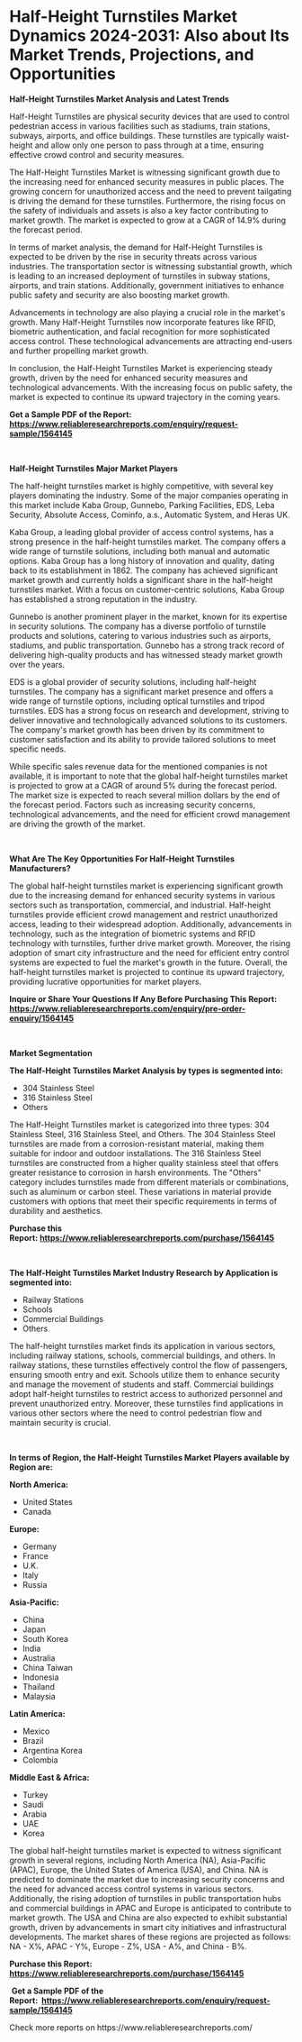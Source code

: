 <p><h1>Half-Height Turnstiles Market Dynamics 2024-2031: Also about Its Market Trends, Projections, and Opportunities</h1></p><p><strong>Half-Height Turnstiles Market Analysis and Latest Trends</strong></p>
<p><p>Half-Height Turnstiles are physical security devices that are used to control pedestrian access in various facilities such as stadiums, train stations, subways, airports, and office buildings. These turnstiles are typically waist-height and allow only one person to pass through at a time, ensuring effective crowd control and security measures.</p><p>The Half-Height Turnstiles Market is witnessing significant growth due to the increasing need for enhanced security measures in public places. The growing concern for unauthorized access and the need to prevent tailgating is driving the demand for these turnstiles. Furthermore, the rising focus on the safety of individuals and assets is also a key factor contributing to market growth. The market is expected to grow at a CAGR of 14.9% during the forecast period.</p><p>In terms of market analysis, the demand for Half-Height Turnstiles is expected to be driven by the rise in security threats across various industries. The transportation sector is witnessing substantial growth, which is leading to an increased deployment of turnstiles in subway stations, airports, and train stations. Additionally, government initiatives to enhance public safety and security are also boosting market growth.</p><p>Advancements in technology are also playing a crucial role in the market's growth. Many Half-Height Turnstiles now incorporate features like RFID, biometric authentication, and facial recognition for more sophisticated access control. These technological advancements are attracting end-users and further propelling market growth.</p><p>In conclusion, the Half-Height Turnstiles Market is experiencing steady growth, driven by the need for enhanced security measures and technological advancements. With the increasing focus on public safety, the market is expected to continue its upward trajectory in the coming years.</p></p>
<p><strong>Get a Sample PDF of the Report:&nbsp; <a href="https://www.reliableresearchreports.com/enquiry/request-sample/1564145">https://www.reliableresearchreports.com/enquiry/request-sample/1564145</a></strong></p>
<p>&nbsp;</p>
<p><strong>Half-Height Turnstiles Major Market Players</strong></p>
<p><p>The half-height turnstiles market is highly competitive, with several key players dominating the industry. Some of the major companies operating in this market include Kaba Group, Gunnebo, Parking Facilities, EDS, Leba Security, Absolute Access, Cominfo, a.s., Automatic System, and Heras UK.</p><p>Kaba Group, a leading global provider of access control systems, has a strong presence in the half-height turnstiles market. The company offers a wide range of turnstile solutions, including both manual and automatic options. Kaba Group has a long history of innovation and quality, dating back to its establishment in 1862. The company has achieved significant market growth and currently holds a significant share in the half-height turnstiles market. With a focus on customer-centric solutions, Kaba Group has established a strong reputation in the industry.</p><p>Gunnebo is another prominent player in the market, known for its expertise in security solutions. The company has a diverse portfolio of turnstile products and solutions, catering to various industries such as airports, stadiums, and public transportation. Gunnebo has a strong track record of delivering high-quality products and has witnessed steady market growth over the years.</p><p>EDS is a global provider of security solutions, including half-height turnstiles. The company has a significant market presence and offers a wide range of turnstile options, including optical turnstiles and tripod turnstiles. EDS has a strong focus on research and development, striving to deliver innovative and technologically advanced solutions to its customers. The company's market growth has been driven by its commitment to customer satisfaction and its ability to provide tailored solutions to meet specific needs.</p><p>While specific sales revenue data for the mentioned companies is not available, it is important to note that the global half-height turnstiles market is projected to grow at a CAGR of around 5% during the forecast period. The market size is expected to reach several million dollars by the end of the forecast period. Factors such as increasing security concerns, technological advancements, and the need for efficient crowd management are driving the growth of the market.</p></p>
<p>&nbsp;</p>
<p><strong>What Are The Key Opportunities For Half-Height Turnstiles Manufacturers?</strong></p>
<p><p>The global half-height turnstiles market is experiencing significant growth due to the increasing demand for enhanced security systems in various sectors such as transportation, commercial, and industrial. Half-height turnstiles provide efficient crowd management and restrict unauthorized access, leading to their widespread adoption. Additionally, advancements in technology, such as the integration of biometric systems and RFID technology with turnstiles, further drive market growth. Moreover, the rising adoption of smart city infrastructure and the need for efficient entry control systems are expected to fuel the market's growth in the future. Overall, the half-height turnstiles market is projected to continue its upward trajectory, providing lucrative opportunities for market players.</p></p>
<p><strong>Inquire or Share Your Questions If Any Before Purchasing This Report: <a href="https://www.reliableresearchreports.com/enquiry/pre-order-enquiry/1564145">https://www.reliableresearchreports.com/enquiry/pre-order-enquiry/1564145</a></strong></p>
<p>&nbsp;</p>
<p><strong>Market Segmentation</strong></p>
<p><strong>The Half-Height Turnstiles Market Analysis by types is segmented into:</strong></p>
<p><ul><li>304 Stainless Steel</li><li>316 Stainless Steel</li><li>Others</li></ul></p>
<p><p>The Half-Height Turnstiles market is categorized into three types: 304 Stainless Steel, 316 Stainless Steel, and Others. The 304 Stainless Steel turnstiles are made from a corrosion-resistant material, making them suitable for indoor and outdoor installations. The 316 Stainless Steel turnstiles are constructed from a higher quality stainless steel that offers greater resistance to corrosion in harsh environments. The "Others" category includes turnstiles made from different materials or combinations, such as aluminum or carbon steel. These variations in material provide customers with options that meet their specific requirements in terms of durability and aesthetics.</p></p>
<p><strong>Purchase this Report:&nbsp;<a href="https://www.reliableresearchreports.com/purchase/1564145">https://www.reliableresearchreports.com/purchase/1564145</a></strong></p>
<p>&nbsp;</p>
<p><strong>The Half-Height Turnstiles Market Industry Research by Application is segmented into:</strong></p>
<p><ul><li>Railway Stations</li><li>Schools</li><li>Commercial Buildings</li><li>Others</li></ul></p>
<p><p>The half-height turnstiles market finds its application in various sectors, including railway stations, schools, commercial buildings, and others. In railway stations, these turnstiles effectively control the flow of passengers, ensuring smooth entry and exit. Schools utilize them to enhance security and manage the movement of students and staff. Commercial buildings adopt half-height turnstiles to restrict access to authorized personnel and prevent unauthorized entry. Moreover, these turnstiles find applications in various other sectors where the need to control pedestrian flow and maintain security is crucial.</p></p>
<p>&nbsp;</p>
<p><strong>In terms of Region, the Half-Height Turnstiles Market Players available by Region are:</strong></p>
<p>
    <p> <strong> North America: </strong>
        <ul>
            <li>United States</li>
            <li>Canada</li>
        </ul>
        </p> 
    <p> <strong> Europe: </strong>
        <ul>
            <li>Germany</li>
            <li>France</li>
            <li>U.K.</li>
            <li>Italy</li>
            <li>Russia</li>
        </ul>
        </p> 
    <p> <strong> Asia-Pacific: </strong>
        <ul>
            <li>China</li>
            <li>Japan</li>
            <li>South Korea</li>
            <li>India</li>
            <li>Australia</li>
            <li>China Taiwan</li>
            <li>Indonesia</li>
            <li>Thailand</li>
            <li>Malaysia</li>
        </ul>
        </p> 
    <p> <strong> Latin America: </strong>
        <ul>
            <li>Mexico</li>
            <li>Brazil</li>
            <li>Argentina Korea</li>
            <li>Colombia</li>
        </ul>
        </p> 
    <p> <strong> Middle East & Africa: </strong>
        <ul>
            <li>Turkey</li>
            <li>Saudi</li>
            <li>Arabia</li>
            <li>UAE</li>
            <li>Korea</li>
        </ul>
    </p>
    </p>
<p><p>The global half-height turnstiles market is expected to witness significant growth in several regions, including North America (NA), Asia-Pacific (APAC), Europe, the United States of America (USA), and China. NA is predicted to dominate the market due to increasing security concerns and the need for advanced access control systems in various sectors. Additionally, the rising adoption of turnstiles in public transportation hubs and commercial buildings in APAC and Europe is anticipated to contribute to market growth. The USA and China are also expected to exhibit substantial growth, driven by advancements in smart city initiatives and infrastructural developments. The market shares of these regions are projected as follows: NA - X%, APAC - Y%, Europe - Z%, USA - A%, and China - B%.</p></p>
<p><strong>Purchase this Report: <a href="https://www.reliableresearchreports.com/purchase/1564145">https://www.reliableresearchreports.com/purchase/1564145</a></strong></p>
<p>&nbsp;<strong>Get a Sample PDF of the Report:&nbsp;&nbsp;<a href="https://www.reliableresearchreports.com/enquiry/request-sample/1564145">https://www.reliableresearchreports.com/enquiry/request-sample/1564145</a></strong></p>
<p><strong></strong></p>
<p>Check more reports on https://www.reliableresearchreports.com/</p>
